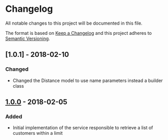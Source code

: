 # Changelog
All notable changes to this project will be documented in this file.

The format is based on [Keep a Changelog](http://keepachangelog.com/en/1.0.0/)
and this project adheres to [Semantic Versioning](http://semver.org/spec/v2.0.0.html).

## [1.0.1] - 2018-02-10
### Changed
- Changed the Distance model to use name parameters instead a builder class

## [1.0.0] - 2018-02-05
### Added
- Initial implementation of the service responsible to retrieve a list of customers within a limit

[1.0.0]: https://github.com/olivierlacan/keep-a-changelog/compare/v1.0.0...v1.0.1